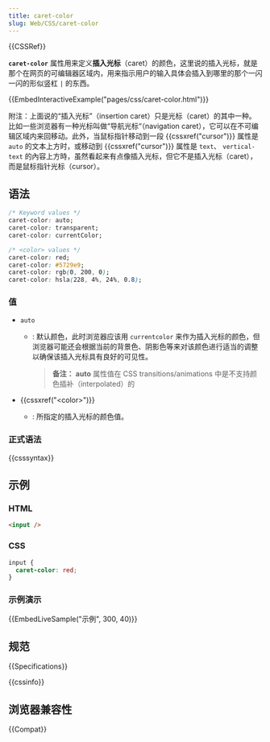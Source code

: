 ```yaml
---
title: caret-color
slug: Web/CSS/caret-color
---
```


{{CSSRef}}

**`caret-color`** 属性用来定义**插入光标**（caret）的颜色，这里说的插入光标，就是那个在网页的可编辑器区域内，用来指示用户的输入具体会插入到哪里的那个一闪一闪的形似竖杠 `|` 的东西。

{{EmbedInteractiveExample("pages/css/caret-color.html")}}

附注：上面说的“插入光标”（insertion caret）只是光标（caret）的其中一种。比如一些浏览器有一种光标叫做“导航光标“（navigation caret），它可以在不可编辑区域内来回移动。此外，当鼠标指针移动到一段 {{cssxref("cursor")}} 属性是 `auto` 的文本上方时，或移动到 {{cssxref("cursor")}} 属性是 `text`、 `vertical-text` 的內容上方時，虽然看起来有点像插入光标，但它不是插入光标（caret），而是鼠标指针光标（cursor）。

## 语法

```css
/* Keyword values */
caret-color: auto;
caret-color: transparent;
caret-color: currentColor;

/* <color> values */
caret-color: red;
caret-color: #5729e9;
caret-color: rgb(0, 200, 0);
caret-color: hsla(228, 4%, 24%, 0.8);
```

### 值

- `auto`

  - : 默认颜色，此时浏览器应该用 `currentcolor` 来作为插入光标的颜色，但浏览器可能还会根据当前的背景色、阴影色等来对该颜色进行适当的调整以确保该插入光标具有良好的可见性。

    > **备注：** **auto** 属性值在 CSS transitions/animations 中是不支持颜色插补（interpolated）的

- {{cssxref("&lt;color&gt;")}}
  - : 所指定的插入光标的颜色值。

### 正式语法

{{csssyntax}}

## 示例

### HTML

```html
<input />
```

### CSS

```css
input {
  caret-color: red;
}
```

### 示例演示

{{EmbedLiveSample("示例", 300, 40)}}

## 规范

{{Specifications}}

{{cssinfo}}

## 浏览器兼容性

{{Compat}}
